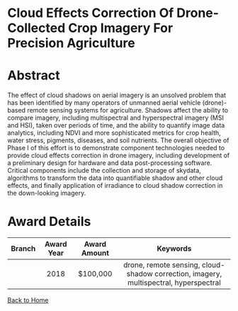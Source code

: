 
Cloud Effects Correction Of Drone-Collected Crop Imagery For Precision Agriculture
==================================================================================

# Abstract


The effect of cloud shadows on aerial imagery is an unsolved problem that has been identified by many operators of unmanned aerial vehicle (drone)-based remote sensing systems for agriculture. Shadows affect the ability to compare imagery, including multispectral and hyperspectral imagery (MSI and HSI), taken over periods of time, and the ability to quantify image data analytics, including NDVI and more sophisticated metrics for crop health, water stress, pigments, diseases, and soil nutrients. The overall objective of Phase I of this effort is to demonstrate component technologies needed to provide cloud effects correction in drone imagery, including development of a preliminary design for hardware and data post-processing software. Critical components include the collection and storage of skydata, algorithms to transform the data into quantifiable shadow and other cloud effects, and finally application of irradiance to cloud shadow correction in the down-looking imagery.  

# Award Details

|Branch|Award Year|Award Amount|Keywords|
| :---: | :---: | :---: | :---: |
||2018|$100,000|drone, remote sensing, cloud-shadow correction, imagery, multispectral, hyperspectral|
  
  


[Back to Home](https://github.com/chrischow/dod_sbir_awards/JT/#639)